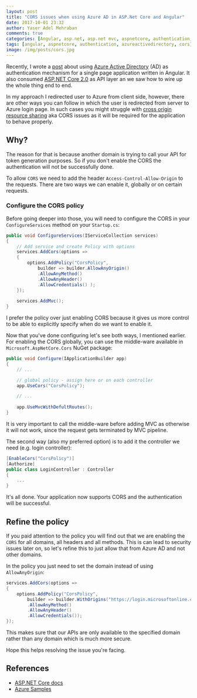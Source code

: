 ```yaml
---
layout: post
title: "CORS issues when using Azure AD in ASP.Net Core and Angular"
date: 2017-10-01 23:32
author: Yaser Adel Mehraban
comments: true
categories: [Angular, asp.net, asp.net mvc, aspnetcore, authentication, Azure AD]
tags: [angular, aspnetcore, authentication, azureactivedirectory, cors]
image: /img/posts/cors.jpg
---
```

Recently, I wrote a [post](/2017-09-28-integrating-spa-azure-ad/) about using [Azure Active Directory](https://azure.microsoft.com/en-au/services/active-directory/) (AD) as authentication mechanism for a single page application written in Angular. It also consumed [ASP.NET Core 2.0](https://github.com/aspnet/Home) as API layer an we saw how to wire up the whole thing end to end.
<!--more-->
In my approach I redirected user to Azure from client side, however, there are other ways you can follow in which the user is redirected from server to Azure login page. In such cases you might struggle with [cross origin resource sharing](https://en.wikipedia.org/wiki/Cross-origin_resource_sharing) aka CORS issues as it will be required for the application to behave properly.

## Why?

The reason for that is because another domain is trying to call your API for token generation purposes. So if you don't enable the CORS the authentication will not be successfully done.

To allow `CORS` we need to add the header `Access-Control-Allow-Origin` to the requests. There are two ways we can enable it, globally or on certain requests.

### Configure the CORS policy

Before going deeper into those, you will need to configure the CORS in your `ConfigureServices` method on your `Startup.cs`:

```cs
public void ConfigureServices(IServiceCollection services)
{
    // Add service and create Policy with options
    services.AddCors(options =>
    {
        options.AddPolicy("CorsPolicy",
            builder => builder.AllowAnyOrigin()
            .AllowAnyMethod()
            .AllowAnyHeader()
            .AllowCredentials() );
    });    
    
    services.AddMvc(); 
}
```
    
I prefer the policy over just enabling CORS because it gives us more control to be able to explicitly specify when do we want to enable it.
    
Now that you've done configuring let's see both ways, I mentioned earlier. For enabling the CORS globally, you can use the middle-ware available in `Microsoft.AspNetCore.Cors` NuGet package:
    
```cs
public void Configure(IApplicationBuilder app)
{
    // ...

    // global policy - assign here or on each controller
    app.UseCors("CorsPolicy");

    // ...
    
    app.UseMvcWithDefultRoutes();
}
```
    
It is very important to call the middle-ware before adding MVC as otherwise it will not work, since the request gets terminated by MVC pipeline.
    
The second way (also my preferred option) is to add it the controller we need (e.g. login controller):
    
```cs
[EnableCors("CorsPolicy")]
[Authorize]
public class LoginController : Controller
{
    ...
}
```
    
It's all done. Your application now supports CORS and the authentication will be successful.
    
## Refine the policy
    
    
If you paid attention to the policy you will find out that we are enabling the `CORS` for all domains, all headers and all methods. This is can lead to security issues later on, so let's refine this to just allow that from Azure AD and not other domains.
    
In the policy you just need to set the domain instead of using `AllowAnyOrigin`:
    
```cs
services.AddCors(options =>
{
    options.AddPolicy("CorsPolicy",
        builder => builder.WithOrigins("https://login.microsoftonline.com")
        .AllowAnyMethod()
        .AllowAnyHeader()
        .AllowCredentials());
});
```

This makes sure that our APIs are only available to the specified domain rather than any domain which is much more secure.

Hope this helps resolving the issue you're facing.

## References

*   [ASP.NET Core docs](https://docs.microsoft.com/en-us/aspnet/core/security/cors)
*   [Azure Samples](https://github.com/Azure-Samples/active-directory-angularjs-singlepageapp-dotnet-webapi)
